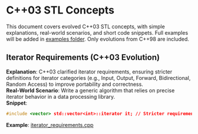 # C++03 STL Concepts

This document covers evolved C++03 STL concepts, with simple explanations, real-world scenarios, and short code snippets. Full examples will be added in [examples folder](../examples/C++03/). Only evolutions from C++98 are included.

## Iterator Requirements (C++03 Evolution)
**Explanation**: C++03 clarified iterator requirements, ensuring stricter definitions for iterator categories (e.g., Input, Output, Forward, Bidirectional, Random Access) to improve portability and correctness.  
**Real-World Scenario**: Write a generic algorithm that relies on precise iterator behavior in a data processing library.  
**Snippet**:  
```cpp
#include <vector> std::vector<int>::iterator it; // Stricter requirements ensure portability
```
**Example**: [iterator_requirements.cpp](../examples/C++03/iterator_requirements.cpp)